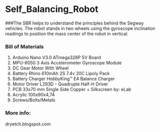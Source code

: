 # Self_Balancing_Robot

###The SBR helps to understand the principles behind the Segway vehicles. The robot stands in two wheels using the gyroscope inclination readings to position the mass center of the robot in vertical.

### Bill of Materials
1. Arduino Nano V3.0 ATmega328P 5V Board
2. MPU-6050 3 Axis Accelerometer Gyroscope Module
3. DC Gear Motor With Wheel
4. Battery Rhino 610mAh 2S 7.4v 20C Lipoly Pack
5. Battery Charger HobbyKing™ E4 Balance Charger
6. Motor Driver L293D - Quadruple Half-H Driver
7. PCB 33x70 mm Single Side Copper + Silkscreen by: eLab
8. Acrylic 100x90x4,74
9. Screws/Bolts/Metals


### More info:
dryetch.blogspot.com
